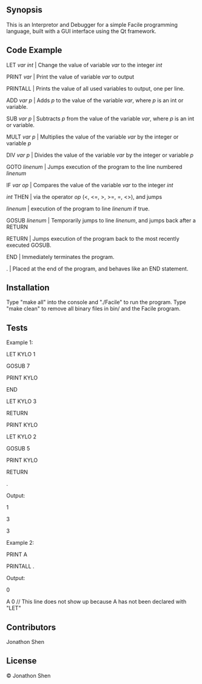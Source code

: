 ## Synopsis

This is an Interpretor and Debugger for a simple Facile programming language, built with a GUI interface using the Qt framework.

## Code Example
LET *var* *int*  | Change the value of variable *var* to the integer *int*

PRINT *var*      | Print the value of variable *var* to output

PRINTALL         | Prints the value of all used variables to output, one per line.

ADD *var* *p*    | Adds *p* to the value of the variable *var*, where *p* is an int or variable.

SUB *var* *p*    | Subtracts *p* from  the value of the variable *var*, where *p* is an int or variable.

MULT *var* *p*   | Multiplies the value of the variable *var* by the integer or variable *p*

DIV *var* *p*    | Divides the value of the variable *var* by the integer or variable *p*

GOTO *linenum*   | Jumps execution of the program to the line numbered *linenum*

IF *var* *op*    | Compares the value of the variable *var* to the integer *int*

*int* THEN       | via the operator *op* (<, <=, >, >=, =, <>), and jumps

*linenum*        | execution of the program to line *linenum* if true.


GOSUB *linenum*  | Temporarily jumps to line *linenum*, and jumps back after a RETURN

RETURN           | Jumps execution of the program back to the most recently executed GOSUB.

END              | Immediately terminates the program.

.                | Placed at the end of the program, and behaves like an END statement.

## Installation

Type "make all" into the console and "./Facile" to run the program.
Type "make clean" to remove all binary files in bin/ and the Facile program.

## Tests

Example 1:

LET KYLO 1

GOSUB 7

PRINT KYLO

END

LET KYLO 3

RETURN

PRINT KYLO

LET KYLO 2

GOSUB 5

PRINT KYLO

RETURN

.

Output:

1

3

3


Example 2:

PRINT A

PRINTALL
.

Output:

0

A 0 // This line does not show up because A has not been declared with "LET"

## Contributors

Jonathon Shen

## License

© Jonathon Shen
